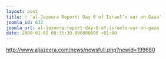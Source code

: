 ```yaml
---
layout: post
title: ! 'al-Jazeera Report: Day 6 of Israel’s war on Gaza'
joomla_id: 632
joomla_url: al-jazeera-report-day-6-of-israels-war-on-gaza
date: 2009-01-02 08:35:39.000000000 +01:00
---
```

<p><a href="http://www.aljazeera.com/news/newsfull.php?newid=199680">http://www.aljazeera.com/news/newsfull.php?newid=199680</a></p>
